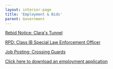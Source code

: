 ```yaml
---
layout: interior-page
title: 'Employment & Bids'
parent: Government
---
```


[Rebid Notice: Clara's Tunnel](https://storage.googleapis.com/static.rutherford-nj.com/finance/Employment/Rebid%20Notice%20-%20Clara's%20Tunnel%20(00338601xD43F8).pdf)

[RPD: Class IB Special Law Enforcement Officer](https://storage.googleapis.com/static.rutherford-nj.com/finance/Employment/SLEO%20Class%20IB%20Requirements%20and%20Application%20Details.pdf)

[Job Posting: Crossing Guards](https://storage.googleapis.com/static.rutherford-nj.com/finance/Employment/Hiring%20Crossing%20Guards%202021%20Alternate.pdf)

[Click here to download an employment application](https://storage.googleapis.com/static.rutherford-nj.com/borough-clerk/permits-licenses/Employment%20Application%20REVISED.pdf)
